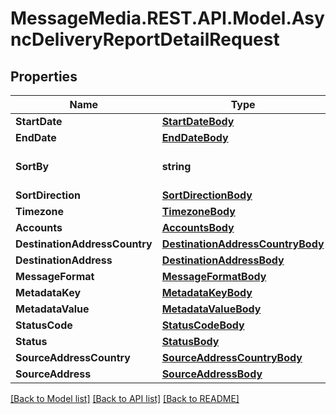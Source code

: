 # MessageMedia.REST.API.Model.AsyncDeliveryReportDetailRequest
## Properties

Name | Type | Description | Notes
------------ | ------------- | ------------- | -------------
**StartDate** | [**StartDateBody**](StartDateBody.md) |  | [optional] 
**EndDate** | [**EndDateBody**](EndDateBody.md) |  | [optional] 
**SortBy** | **string** | Field to sort results set by | [optional] 
**SortDirection** | [**SortDirectionBody**](SortDirectionBody.md) |  | [optional] 
**Timezone** | [**TimezoneBody**](TimezoneBody.md) |  | [optional] 
**Accounts** | [**AccountsBody**](AccountsBody.md) |  | [optional] 
**DestinationAddressCountry** | [**DestinationAddressCountryBody**](DestinationAddressCountryBody.md) |  | [optional] 
**DestinationAddress** | [**DestinationAddressBody**](DestinationAddressBody.md) |  | [optional] 
**MessageFormat** | [**MessageFormatBody**](MessageFormatBody.md) |  | [optional] 
**MetadataKey** | [**MetadataKeyBody**](MetadataKeyBody.md) |  | [optional] 
**MetadataValue** | [**MetadataValueBody**](MetadataValueBody.md) |  | [optional] 
**StatusCode** | [**StatusCodeBody**](StatusCodeBody.md) |  | [optional] 
**Status** | [**StatusBody**](StatusBody.md) |  | [optional] 
**SourceAddressCountry** | [**SourceAddressCountryBody**](SourceAddressCountryBody.md) |  | [optional] 
**SourceAddress** | [**SourceAddressBody**](SourceAddressBody.md) |  | [optional] 

[[Back to Model list]](../README.md#documentation-for-models) [[Back to API list]](../README.md#documentation-for-api-endpoints) [[Back to README]](../README.md)

